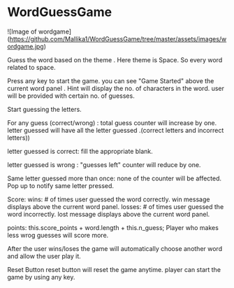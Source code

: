 
# WordGuessGame

![Image of wordgame]
(https://github.com/Mallika1/WordGuessGame/tree/master/assets/images/wordgame.jpg)


Guess the word based on the theme . Here theme is Space. So every word related to space. 

Press any key to start the game. 
you can see "Game Started" above the current word panel . 
Hint will display the no. of characters in the word. 
user will be provided with certain no. of guesses.

Start guessing the letters. 

For any guess (correct/wrong) : 
total guess counter will increase by one. 
letter guessed will have all the letter guessed .(correct letters and incorrect letters))

letter guessed is correct: 
fill the appropriate blank.

letter guessed is wrong :
"guesses left" counter will reduce by one. 

Same letter guessed more than once:
none of the counter will be affected.  Pop up to notify same letter pressed.



Score: 
wins: # of times user guessed the word correctly. win message displays above the current word panel.
losses: # of times user guessed the word incorrectly. lost message displays above the current word panel.

points: this.score_points + word.length + this.n_guess; 
Player who makes less wrog guesses will score more. 

After the user wins/loses the game will automatically choose another word and allow the user play it.

Reset Button
reset button will reset the game anytime. player can start the game by using any key.






















